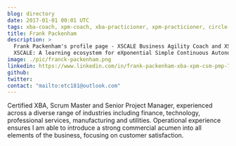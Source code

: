 ```yaml
---
blog: directory
date: 2017-01-01 00:01 UTC
tags: xba-coach, xpm-coach, xba-practicioner, xpm-practicioner, circle-australia-asia
title: Frank Packenham
description: >
  Frank Packenham's profile page - XSCALE Business Agility Coach and XSCALE Product Management Coach.
  XSCALE: A learning ecosystem for eXponential Simple Continuous Autonomous Learning Ecosystems
image: ./pic/franck-packenham.png
linkedin: https://www.linkedin.com/in/frank-packenham-xba-xpm-csm-pmp-73b8785/
github:
twitter:
contact: "mailto:etc181@outlook.com"
---
```


<!-- Write your personal summary below. You can use Markdown formatting. -->

Certified XBA, Scrum Master and Senior Project Manager, 
experienced across a diverse range of industries including 
finance, technology, professional services, manufacturing and utilities. 
Operational experience ensures I am able to introduce a strong commercial acumen 
into all elements of the business, focusing on customer satisfaction. 
